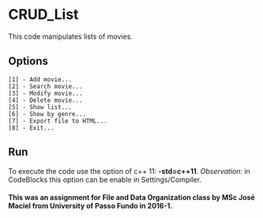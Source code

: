 # CRUD_List

This code manipulates lists of movies. 

## Options

```
[1] - Add movie...
[2] - Search movie...
[3] - Modify movie...
[4] - Delete movie...
[5] - Show list...
[6] - Show by genre...
[7] - Export file to HTML...
[8] - Exit...
```

## Run

To execute the code use the option of c++ 11: **-std=c++11**. *Observation*: in CodeBlocks this option can be enable in Settings/Compiler.


#### This was an assignment for File and Data Organization class by MSc José Maciel from University of Passo Fundo in 2016-1.